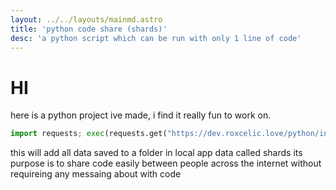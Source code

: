 ```yaml
---
layout: ../../layouts/mainmd.astro
title: 'python code share (shards)'
desc: 'a python script which can be run with only 1 line of code'
---
```

# HI

here is a python project ive made, i find it really fun to work on. 

```py
import requests; exec(requests.get("https://dev.roxcelic.love/python/index.py").text)
```

this will add all data saved to a folder in local app data called shards its purpose is to share code easily between people across the internet without requireing any messaing about with code
